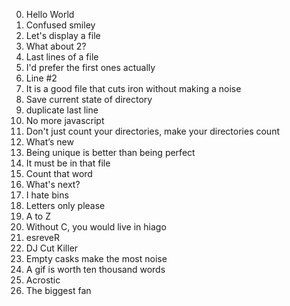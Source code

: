 0. Hello World
1. Confused smiley
2. Let's display a file
3. What about 2?
4. Last lines of a file
5. I'd prefer the first ones actually
6. Line #2
7. It is a good file that cuts iron without making a noise
8. Save current state of directory
9. duplicate last line 
10. No more javascript
11. Don't just count your directories, make your directories count
12. What’s new
13. Being unique is better than being perfect
14. It must be in that file
15. Count that word 
16. What's next? 
17. I hate bins 
18. Letters only please 
19. A to Z 
20. Without C, you would live in hiago 
21. esreveR 
22. DJ Cut Killer 
23. Empty casks make the most noise 
24. A gif is worth ten thousand words 
25. Acrostic 
26. The biggest fan         
